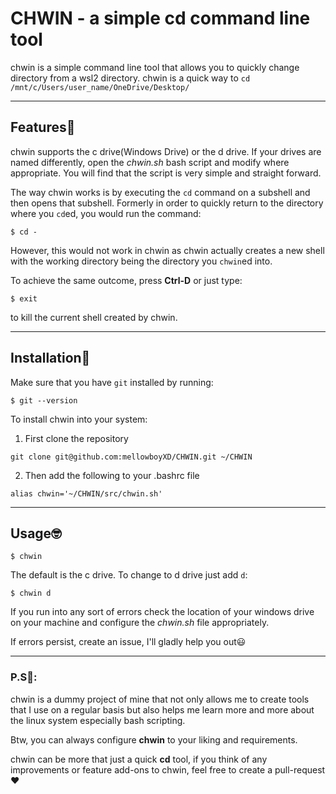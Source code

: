 # CHWIN - a simple cd command line tool

chwin is a simple command line tool that allows you to quickly change directory from a wsl2 directory.
chwin is a quick way to `cd /mnt/c/Users/user_name/OneDrive/Desktop/`

----

## Features🤩

chwin supports the c drive(Windows Drive) or the d drive.
If your drives are named differently, open the *chwin.sh* bash script and modify where appropriate.
You will find that the script is very simple and straight forward.

The way chwin works is by executing the `cd` command on a subshell and then opens that subshell.
Formerly in order to quickly return to the directory where you `cd`ed, you would run the command:

```shell
$ cd -
```

However, this would not work in chwin as chwin actually creates a new shell with the working directory being the directory you `chwin`ed into.

To achieve the same outcome, press **Ctrl-D** or just type:

```shell
$ exit
```

to kill the current shell created by chwin.

----

## Installation🧐

Make sure that you have `git` installed by running:

```shell
$ git --version
```

To install chwin into your system:

1. First clone the repository

```shell
git clone git@github.com:mellowboyXD/CHWIN.git ~/CHWIN
```

2. Then add the following to your .bashrc file

```shell
alias chwin='~/CHWIN/src/chwin.sh'
```

----

## Usage🤓

```shell
$ chwin
```

The default is the c drive. To change to d drive just add `d`:

```shell
$ chwin d
```

If you run into any sort of errors check the location of your windows drive on your machine and configure the *chwin.sh* file appropriately.

If errors persist, create an issue, I'll gladly help you out😃

----

### P.S🤔:

chwin is a dummy project of mine that not only allows me to create tools that I use on a regular basis but also helps me learn more and more about the linux system especially bash scripting.

Btw, you can always configure **chwin** to your liking and requirements.

chwin can be more that just a quick **cd** tool, if you think of any improvements or feature add-ons to chwin, feel free to create a pull-request❤️
